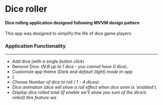 <h1>Dice roller</h1>
<h4>Dice rolling application designed following MVVM design pattern</h4>
<p>This app was designed to simplify the life of dice game players </p>
<h3>Application Functionality</h3><hr>
<ul>
  <li>Add dice (<i>with a single button click</i>)</li>
  <li>Remove Dice. (<i>N:B up to 1 dice - you cannot have 0 dice</i>).</li>
  <li>Customize app theme (<i>Dark and default (light) mode in-app<li>).</li>
  <li>Choose Number of dice to roll (<i> 1 - 4 dices</i>).</li>
  <li>Dice animation (<i>dice will show a roll effect when dice anim is 'enabled'</i>).</li>
  <li>Display dice rolled total (if enable we'll show you sum of the dice/s rolled) <i>this feature wa </i></li>
